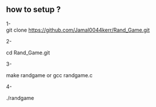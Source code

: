 ## how to setup ? ##
1-  
git clone https://github.com/Jamal0044kerr/Rand_Game.git

2-

cd Rand_Game.git

3-

make randgame or gcc randgame.c

4-

./randgame
